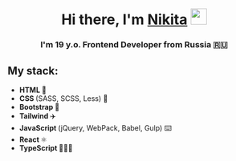 <h1 align="center">Hi there, I'm <a href="https://icykit.net" target="_blank">Nikita</a> 
<img src="https://github.com/blackcater/blackcater/raw/main/images/Hi.gif" height="32"/></h1>
<h3 align="center">I'm 19 y.o. Frontend Developer from Russia 🇷🇺</h3>
  
<h2>My stack:</h2>
<ul>
  <li><b> HTML </b> 📑</li>
  <li><b> CSS </b> (SASS, SCSS, Less) 🎨</li>
  <li><b> Bootstrap </b> 🚀</li>
  <li><b> Tailwind </b> ✈️</li>
  <li><b> JavaScript </b> (jQuery, WebPack, Babel, Gulp) ⌨️</li>
  <li><b> React </b> ⚛️</li>
  <li><b> TypeScript </b> 🧑🏻‍💻</li>
</ul>
  
